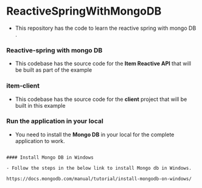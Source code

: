  #  ReactiveSpringWithMongoDB

- This repository has the code to learn the reactive spring with mongo DB .

###  Reactive-spring with mongo DB

- This codebase has the source code for the **Item Reactive API** that will be built as part of the example

### item-client

- This codebase has the source code for the **client** project that will be built in this example

### Run the application in your local

- You need to install the **Mongo DB** in your local for the complete application to work.


```

#### Install Mongo DB in Windows

- Follow the steps in the below link to install Mongo db in Windows.

https://docs.mongodb.com/manual/tutorial/install-mongodb-on-windows/
